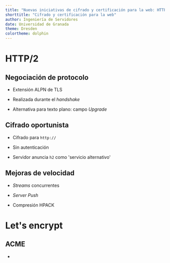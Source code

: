 ```yaml
---
title: "Nuevas iniciativas de cifrado y certificación para la web: HTTP/2, Let's Encrypt y Convergence"
shorttitle: "Cifrado y certificación para la web"
author: Ingeniería de Servidores
date: Universidad de Granada
theme: Dresden
colortheme: dolphin
---
```


# HTTP/2

## Negociación de protocolo

* Extensión ALPN de TLS

* Realizada durante el *handshake*

* Alternativa para texto plano: campo *Upgrade*

## Cifrado oportunista

* Cifrado para `http://`

* Sin autenticación

* Servidor anuncia `h2` como 'servicio alternativo'

## Mejoras de velocidad

* *Streams* concurrentes

* *Server Push*

* Compresión HPACK

# Let's encrypt

## ACME

* 